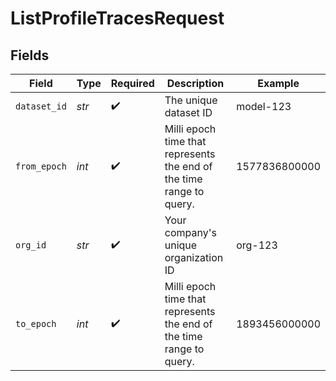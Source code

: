 # ListProfileTracesRequest


## Fields

| Field                                                                | Type                                                                 | Required                                                             | Description                                                          | Example                                                              |
| -------------------------------------------------------------------- | -------------------------------------------------------------------- | -------------------------------------------------------------------- | -------------------------------------------------------------------- | -------------------------------------------------------------------- |
| `dataset_id`                                                         | *str*                                                                | :heavy_check_mark:                                                   | The unique dataset ID                                                | model-123                                                            |
| `from_epoch`                                                         | *int*                                                                | :heavy_check_mark:                                                   | Milli epoch time that represents the end of the time range to query. | 1577836800000                                                        |
| `org_id`                                                             | *str*                                                                | :heavy_check_mark:                                                   | Your company's unique organization ID                                | org-123                                                              |
| `to_epoch`                                                           | *int*                                                                | :heavy_check_mark:                                                   | Milli epoch time that represents the end of the time range to query. | 1893456000000                                                        |